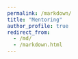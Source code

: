 ```yaml
---
permalink: /markdown/
title: "Mentoring"
author_profile: true
redirect_from: 
  - /md/
  - /markdown.html
---
```


